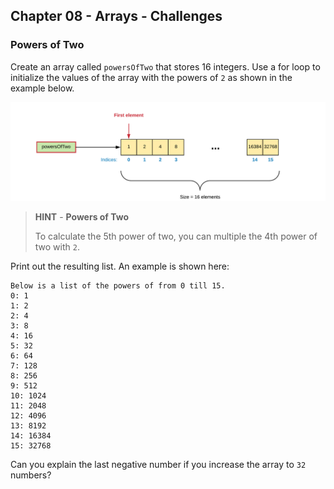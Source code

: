 ## Chapter 08 - Arrays - Challenges

### Powers of Two

Create an array called `powersOfTwo` that stores 16 integers. Use a for loop to initialize the values of the array with the powers of `2` as shown in the example below.

![Powers of Two](img/powers_of_two.png)

> **HINT** - **Powers of Two**
>
> To calculate the 5th power of two, you can multiple the 4th power of two with `2`.

Print out the resulting list. An example is shown here:

```text
Below is a list of the powers of from 0 till 15.
0: 1
1: 2
2: 4
3: 8
4: 16
5: 32
6: 64
7: 128
8: 256
9: 512
10: 1024
11: 2048
12: 4096
13: 8192
14: 16384
15: 32768
```

Can you explain the last negative number if you increase the array to `32` numbers?